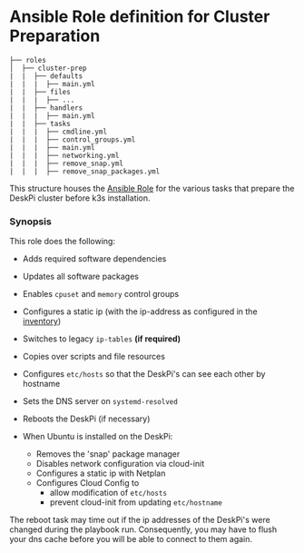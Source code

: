 # Ansible Role definition for Cluster Preparation

```
├── roles
│  ├── cluster-prep
|  |  ├── defaults
|  |  |  ├── main.yml
|  |  ├── files
|  |  |  ├── ...
|  |  ├── handlers
|  |  |  ├── main.yml
|  |  ├── tasks 
|  |  |  ├── cmdline.yml
|  |  |  ├── control_groups.yml
|  |  |  ├── main.yml  
|  |  |  ├── networking.yml
|  |  |  ├── remove_snap.yml
|  |  |  ├── remove_snap_packages.yml
```

This structure houses the [Ansible Role](https://docs.ansible.com/ansible/latest/playbook_guide/playbooks_reuse_roles.html#roles) for the various tasks that prepare the DeskPi cluster before k3s installation.  

### Synopsis

This role does the following:

- Adds required software dependencies
- Updates all software packages
- Enables `cpuset` and `memory` control groups
- Configures a static ip (with the ip-address as configured in the [inventory](../../inventory/hosts.yml))
- Switches to legacy `ip-tables` **(if required)**
- Copies over scripts and file resources
- Configures `etc/hosts` so that the DeskPi's can see each other by hostname
- Sets the DNS server on `systemd-resolved`
- Reboots the DeskPi (if necessary)


- When Ubuntu is installed on the DeskPi:
  - Removes the 'snap' package manager
  - Disables network configuration via cloud-init
  - Configures a static ip with Netplan
  - Configures Cloud Config to 
    - allow modification of `etc/hosts`
    - prevent cloud-init from updating `etc/hostname`

The reboot task may time out if the ip addresses of the DeskPi's were changed during the playbook run. Consequently, you may have to flush your dns cache before you will be able to connect to them again.